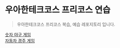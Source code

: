 # 우아한테크코스 프리코스 연습
> 우아한테크코스 프리코스 복습, 예습 레포지토리 입니다.

[숫자 야구 게임](https://github.com/woowacourse/javascript-baseball-precourse)  
[자동차 경주 게임](https://github.com/woowacourse/javascript-racingcar-precourse)
